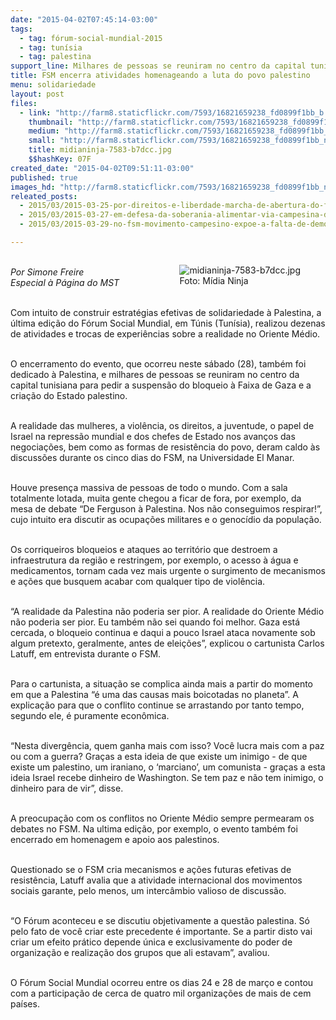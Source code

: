 ```yaml
---
date: "2015-04-02T07:45:14-03:00"
tags:
  - tag: fórum-social-mundial-2015
  - tag: tunísia
  - tag: palestina
support_line: Milhares de pessoas se reuniram no centro da capital tunisiana para pedir a suspensão do bloqueio à Faixa de Gaza e a criação do Estado palestino.
title: FSM encerra atividades homenageando a luta do povo palestino
menu: solidariedade
layout: post
files:
  - link: "http://farm8.staticflickr.com/7593/16821659238_fd0899f1bb_b.jpg"
    thumbnail: "http://farm8.staticflickr.com/7593/16821659238_fd0899f1bb_t.jpg"
    medium: "http://farm8.staticflickr.com/7593/16821659238_fd0899f1bb_z.jpg"
    small: "http://farm8.staticflickr.com/7593/16821659238_fd0899f1bb_n.jpg"
    title: midianinja-7583-b7dcc.jpg
    $$hashKey: 07F
created_date: "2015-04-02T09:51:11-03:00"
published: true
images_hd: "http://farm8.staticflickr.com/7593/16821659238_fd0899f1bb_n.jpg"
releated_posts:
  - 2015/03/2015-03-25-por-direitos-e-liberdade-marcha-de-abertura-do-forum-social-reune-milhares-em-tunis.md
  - 2015/03/2015-03-27-em-defesa-da-soberania-alimentar-via-campesina-defende-fortalecimento-da-producao-local.md
  - 2015/03/2015-03-29-no-fsm-movimento-campesino-expoe-a-falta-de-democracia-nas-politicas-agricolas-e-alimentar.md

---
```

<figure class="image" style="float:right"><img alt="midianinja-7583-b7dcc.jpg" src="http://farm8.staticflickr.com/7593/16821659238_fd0899f1bb_b.jpg" />
<figcaption>Foto: M&iacute;dia Ninja</figcaption>
</figure>

<p><br />
<em>Por Simone Freire<br />
Especial &agrave; P&aacute;gina do MST</em></p>

<p><br />
Com intuito de construir estrat&eacute;gias efetivas de solidariedade &agrave; Palestina, a &uacute;ltima edi&ccedil;&atilde;o do F&oacute;rum Social Mundial, em T&uacute;nis (Tun&iacute;sia), realizou dezenas de atividades e trocas de experi&ecirc;ncias sobre a realidade no Oriente M&eacute;dio.</p>

<p><br />
O encerramento do evento, que ocorreu neste s&aacute;bado (28), tamb&eacute;m foi dedicado &agrave; Palestina, e milhares de pessoas se reuniram no centro da capital tunisiana para pedir a suspens&atilde;o do bloqueio &agrave; Faixa de Gaza e a cria&ccedil;&atilde;o do Estado palestino.</p>

<p><br />
A realidade das mulheres, a viol&ecirc;ncia, os direitos, a juventude, o papel de Israel na repress&atilde;o mundial e dos chefes de Estado nos avan&ccedil;os das negocia&ccedil;&otilde;es, bem como as formas de resist&ecirc;ncia do povo, deram caldo &agrave;s discuss&otilde;es durante os cinco dias do FSM, na Universidade El Manar.</p>

<p><br />
Houve presen&ccedil;a massiva de pessoas de todo o mundo. Com a sala totalmente lotada, muita gente chegou a ficar de fora, por exemplo, da mesa de debate &ldquo;De Ferguson &agrave; Palestina. Nos n&atilde;o conseguimos respirar!&rdquo;, cujo intuito era discutir as ocupa&ccedil;&otilde;es militares e o genoc&iacute;dio da popula&ccedil;&atilde;o.</p>

<p><br />
Os corriqueiros bloqueios e ataques ao territ&oacute;rio que destroem a infraestrutura da regi&atilde;o e restringem, por exemplo, o acesso &agrave; &aacute;gua e medicamentos, tornam cada vez mais urgente o surgimento de mecanismos e a&ccedil;&otilde;es que busquem acabar com qualquer tipo de viol&ecirc;ncia.</p>

<p><br />
&ldquo;A realidade da Palestina n&atilde;o poderia ser pior. A realidade do Oriente M&eacute;dio n&atilde;o poderia ser pior. Eu tamb&eacute;m n&atilde;o sei quando foi melhor. Gaza est&aacute; cercada, o bloqueio continua e daqui a pouco Israel ataca novamente sob algum pretexto, geralmente, antes de elei&ccedil;&otilde;es&rdquo;, explicou o cartunista Carlos Latuff, em entrevista durante o FSM.</p>

<p><br />
Para o cartunista, a situa&ccedil;&atilde;o se complica ainda mais a partir do momento em que a Palestina &ldquo;&eacute; uma das causas mais boicotadas no planeta&rdquo;. A explica&ccedil;&atilde;o para que o conflito continue se arrastando por tanto tempo, segundo ele, &eacute; puramente econ&ocirc;mica.</p>

<p><br />
&ldquo;Nesta diverg&ecirc;ncia, quem ganha mais com isso? Voc&ecirc; lucra mais com a paz ou com a guerra? Gra&ccedil;as a esta ideia de que existe um inimigo - de que existe um palestino, um iraniano, o &lsquo;marciano&rsquo;, um comunista - gra&ccedil;as a esta ideia Israel recebe dinheiro de Washington. Se tem paz e n&atilde;o tem inimigo, o dinheiro para de vir&rdquo;, disse.</p>

<p><br />
A preocupa&ccedil;&atilde;o com os conflitos no Oriente M&eacute;dio sempre permearam os debates no FSM. Na ultima edi&ccedil;&atilde;o, por exemplo, o evento tamb&eacute;m foi encerrado em homenagem e apoio aos palestinos.</p>

<p><br />
Questionado se o FSM cria mecanismos e a&ccedil;&otilde;es futuras efetivas de resist&ecirc;ncia, Latuff avalia que a atividade internacional dos movimentos sociais garante, pelo menos, um interc&acirc;mbio valioso de discuss&atilde;o.</p>

<p><br />
&ldquo;O F&oacute;rum aconteceu e se discutiu objetivamente a quest&atilde;o palestina. S&oacute; pelo fato de voc&ecirc; criar este precedente &eacute; importante. Se a partir disto vai criar um efeito pr&aacute;tico depende &uacute;nica e exclusivamente do poder de organiza&ccedil;&atilde;o e realiza&ccedil;&atilde;o dos grupos que ali estavam&rdquo;, avaliou.</p>

<p><br />
O F&oacute;rum Social Mundial ocorreu entre os dias 24 e 28 de mar&ccedil;o e contou com a participa&ccedil;&atilde;o de cerca de quatro mil organiza&ccedil;&otilde;es de mais de cem pa&iacute;ses.</p>
